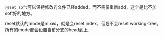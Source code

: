 `reset soft`可以保持修改的文件已经added，而不需要重新add，这个是比不加soft好的地方。

reset默认的mode是mixed，就是会reset index，但是不会reset working-tree。所有的mode都会设置当前分支的head到<commit>上.
